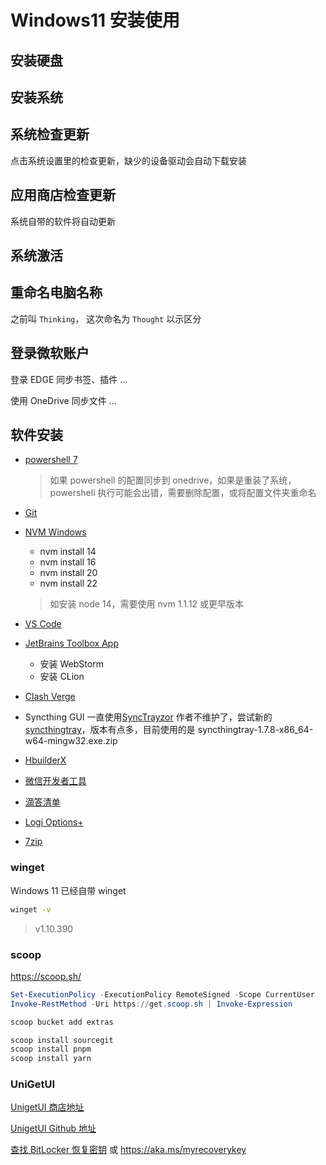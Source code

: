 # Windows11 安装使用

## 安装硬盘

## 安装系统

## 系统检查更新

点击系统设置里的检查更新，缺少的设备驱动会自动下载安装

## 应用商店检查更新

系统自带的软件将自动更新

## 系统激活

## 重命名电脑名称

之前叫 `Thinking`， 这次命名为 `Thought` 以示区分

## 登录微软账户

登录 EDGE 同步书签、插件 ...

使用 OneDrive 同步文件 ...

## 软件安装

- [powershell 7](https://learn.microsoft.com/zh-cn/powershell/scripting/whats-new/migrating-from-windows-powershell-51-to-powershell-7?view=powershell-7.5#installing-powershell-7)

  > 如果 powershell 的配置同步到 onedrive，如果是重装了系统，powershell 执行可能会出错，需要删除配置，或将配置文件夹重命名

- [Git](https://git-scm.com/downloads/win)

- [NVM Windows](https://github.com/coreybutler/nvm-windows/releases)

  - nvm install 14
  - nvm install 16
  - nvm install 20
  - nvm install 22

  > 如安装 node 14，需要使用 nvm 1.1.12 或更早版本

- [VS Code](https://code.visualstudio.com/Download)

- [JetBrains Toolbox App](https://www.jetbrains.com/zh-cn/toolbox-app/)

  - 安装 WebStorm
  - 安装 CLion

- [Clash Verge](https://github.com/clash-verge-rev/clash-verge-rev/releases)

- Syncthing GUI 一直使用[SyncTrayzor](https://github.com/canton7/SyncTrayzor) 作者不维护了，尝试新的[syncthingtray](https://github.com/Martchus/syncthingtray)，版本有点多，目前使用的是 syncthingtray-1.7.8-x86_64-w64-mingw32.exe.zip
- [HbuilderX](https://www.dcloud.io/hbuilderx.html)

- [微信开发者工具](https://developers.weixin.qq.com/miniprogram/dev/devtools/download.html)

- [滴答清单](https://dida365.com/download)

- [Logi Options+](https://support.logi.com/hc/zh-cn/articles/4418699283607-Logi-Options)

- [7zip](https://www.7-zip.org/)

### winget

Windows 11 已经自带 winget

```sh
winget -v
```

> v1.10.390

### scoop

https://scoop.sh/

```powershell
Set-ExecutionPolicy -ExecutionPolicy RemoteSigned -Scope CurrentUser
Invoke-RestMethod -Uri https://get.scoop.sh | Invoke-Expression
```

```sh
scoop bucket add extras
```

```sh
scoop install sourcegit
scoop install pnpm
scoop install yarn
```

### UniGetUI

[UnigetUI 商店地址](https://apps.microsoft.com/detail/xpfftq032ptphf?hl=zh-CN&gl=CN)

[UnigetUI Github 地址](https://github.com/marticliment/UnigetUI)

[查找 BitLocker 恢复密钥](https://go.microsoft.com/fwlink/?linkid=2165066) 或 https://aka.ms/myrecoverykey
